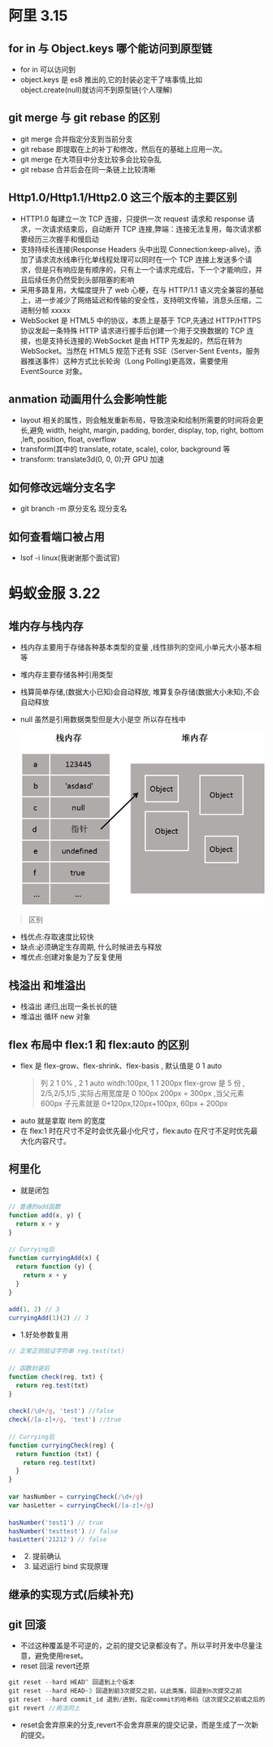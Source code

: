<!--
 * @Author: your name
 * @Date: 2022-03-22 20:35:16
 * @LastEditTime: 2022-03-22 21:54:39
 * @LastEditors: Please set LastEditors
 * @Description: 打开koroFileHeader查看配置 进行设置: https://github.com/OBKoro1/koro1FileHeader/wiki/%E9%85%8D%E7%BD%AE
 * @FilePath: /lcz_document/docs/questions/noKnow.md
-->

# 阿里 3.15

## for in 与 Object.keys 哪个能访问到原型链

- for in 可以访问到
- object.keys 是 es8 推出的,它的封装必定干了啥事情,比如 object.create(null)就访问不到原型链(个人理解)

## git merge 与 git rebase 的区别

- git merge <branch> 合并指定分支到当前分支
- git rebase <basebranch> <topicbranch> 即提取在<topicbranch>上的补丁和修改，然后在<basebranch>的基础上应用一次。
- git merge 在大项目中分支比较多会比较杂乱
- git rebase 合并后会在同一条链上比较清晰

## Http1.0/Http1.1/Http2.0 这三个版本的主要区别

- HTTP1.0 每建立一次 TCP 连接，只提供一次 request 请求和 response 请求，一次请求结束后，自动断开 TCP 连接,弊端：连接无法复用，每次请求都要经历三次握手和慢启动
- 支持持续长连接(Response Headers 头中出现 Connection:keep-alive)，添加了请求流水线串行化单线程处理可以同时在一个 TCP 连接上发送多个请求，但是只有响应是有顺序的，只有上一个请求完成后，下一个才能响应，并且后续任务仍然受到头部阻塞的影响
- 采用多路复用，大幅度提升了 web 心梗，在与 HTTP/1.1 语义完全兼容的基础上，进一步减少了网络延迟和传输的安全性，支持明文传输，消息头压缩，二进制分帧 xxxxx
- WebSocket 是 HTML5 中的协议，本质上是基于 TCP,先通过 HTTP/HTTPS 协议发起一条特殊 HTTP 请求进行握手后创建一个用于交换数据的 TCP 连接，也是支持长连接的.WebSocket 是由 HTTP 先发起的，然后在转为 WebSocket。当然在 HTML5 规范下还有 SSE（Server-Sent Events，服务器推送事件）这种方式比长轮询（Long Polling)更高效，需要使用 EventSource 对象。

## anmation 动画用什么会影响性能

- layout 相关的属性，则会触发重新布局，导致渲染和绘制所需要的时间将会更长,避免 width, height, margin, padding, border, display, top, right, bottom ,left, position, float, overflow
- transform(其中的 translate, rotate, scale), color, background 等
- transform: translate3d(0, 0, 0);开 GPU 加速

## 如何修改远端分支名字

- git branch -m 原分支名 现分支名

## 如何查看端口被占用

- lsof -i linux(我谢谢那个面试官)

# 蚂蚁金服 3.22

## 堆内存与栈内存

- 栈内存主要用于存储各种基本类型的变量 ,线性排列的空间,小单元大小基本相等
- 堆内存主要存储各种引用类型
- 栈算简单存储,(数据大小已知)会自动释放, 堆算复杂存储(数据大小未知),不会自动释放
- null 虽然是引用数据类型但是大小是空 所以存在栈中

  ![区别](../assets/dui.png)

> 区别

- 栈优点:存取速度比较快
- 缺点:必须确定生存周期, 什么时候进去与释放
- 堆优点:创建对象是为了反复使用

## 栈溢出 和堆溢出

- 栈溢出 递归,出现一条长长的链
- 堆溢出 循环 new 对象

## flex 布局中 flex:1 和 flex:auto 的区别

- flex 是 flex-grow、flex-shrink、flex-basis , 默认值是 0 1 auto
  > 列 2 1 0% , 2 1 auto witdh:100px, 1 1 200px
  > flex-grow 是 5 份 , 2/5,2/5,1/5 ,实际占用宽度是 0 100px 200px = 300px ,当父元素 600px 子元素就是 0+120px,120px+100px,
  > 60px + 200px
- auto 就是拿取 item 的宽度
- 在 flex:1 时在尺寸不足时会优先最小化尺寸，flex:auto 在尺寸不足时优先最大化内容尺寸。

## 柯里化

- 就是闭包

```js
// 普通的add函数
function add(x, y) {
  return x + y
}

// Currying后
function curryingAdd(x) {
  return function (y) {
    return x + y
  }
}

add(1, 2) // 3
curryingAdd(1)(2) // 3
```

- 1.好处参数复用

```jsx
// 正常正则验证字符串 reg.test(txt)

// 函数封装后
function check(reg, txt) {
  return reg.test(txt)
}

check(/\d+/g, 'test') //false
check(/[a-z]+/g, 'test') //true

// Currying后
function curryingCheck(reg) {
  return function (txt) {
    return reg.test(txt)
  }
}

var hasNumber = curryingCheck(/\d+/g)
var hasLetter = curryingCheck(/[a-z]+/g)

hasNumber('test1') // true
hasNumber('testtest') // false
hasLetter('21212') // false
```

- 2. 提前确认
- 3. 延迟运行 bind 实现原理

## 继承的实现方式(后续补充)

## git 回滚
* 不过这种覆盖是不可逆的，之前的提交记录都没有了。所以平时开发中尽量注意，避免使用reset。
* reset 回滚 revert还原
```js
git reset --hard HEAD^ 回退到上个版本
git reset --hard HEAD~3 回退到前3次提交之前，以此类推，回退到n次提交之前
git reset --hard commit_id 退到/进到，指定commit的哈希码（这次提交之前或之后的提交都会回滚）
git revert //用法同上
```
* reset会舍弃原来的分支,revert不会舍弃原来的提交记录，而是生成了一次新的提交。
